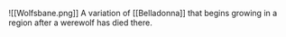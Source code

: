 ![[Wolfsbane.png]]
A variation of [[Belladonna]] that begins growing in a region after a werewolf has died there.
